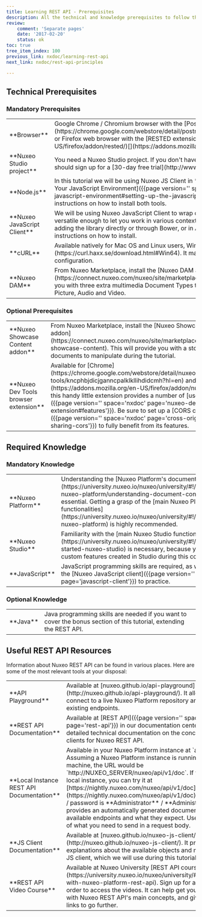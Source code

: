 ```yaml
---
title: Learning REST API - Prerequisites
description: All the technical and knowledge prerequisites to follow the exercises of the Learning the REST API tutorial.
review:
    comment: 'Separate pages'
    date: '2017-02-20'
    status: ok
toc: true
tree_item_index: 100
previous_link: nxdoc/learning-rest-api
next_link: nxdoc/rest-api-principles

---
```

## Technical Prerequisites

### Mandatory Prerequisites

<div class="table-scroll">
  <table class="hover">
    <tbody>
      <tr>
        <td>**Browser**</td>
        <td>
          Google Chrome / Chromium browser with the [Postman extension](https://chrome.google.com/webstore/detail/postman/fhbjgbiflinjbdggehcddcbncdddomop), or Firefox web browser with the [RESTED extension](https://addons.mozilla.org/en-US/firefox/addon/rested/)[](https://addons.mozilla.org/en-us/firefox/addon/restclient/)
        </td>
      </tr>
      <tr>
        <td>**Nuxeo Studio project**</td>
        <td>
          You need a Nuxeo Studio project. If you don't have a Nuxeo Online Services account, you should sign up for a [30-day free trial](http://www.nuxeo.com/downloads/#online-trial).
        </td>
      </tr>
      <tr>
        <td>**Node.js**</td>
        <td>
          In this tutorial we will be using Nuxeo JS Client in **node.js**. Check the page [Setting up Your JavaScript Environment]({{page version='' space='nxdoc' page='setting-up-your-javascript-environment#setting-up-the-javascript-environment'}}) for complete instructions on how to install both tools.
        </td>
      </tr>
      <tr>
        <td>**Nuxeo JavaScript Client**</td>
        <td>
          We will be using Nuxeo JavaScript Client to wrap our REST API calls. Nuxeo JS client is versatile enough to let you work in various contexts: in **Node.js**, in the browser by adding the library directly or through Bower, or in AngularJS applications.
          See above for instructions on how to install.
        </td>
      </tr>
      <tr>
        <td>**cURL**</td>
        <td>
          Available natively for Mac OS and Linux users, Windows users can [install it](https://curl.haxx.se/download.html#Win64). It may be useful to check your CORS configuration.
        </td>
      </tr>
      <tr>
        <td>**Nuxeo DAM**</td>
        <td>
          From Nuxeo Marketplace, install the [Nuxeo DAM addon](https://connect.nuxeo.com/nuxeo/site/marketplace/package/nuxeo-dam). This will provide you with three extra multimedia Document Types to use and test throughout the tutorial: Picture, Audio and Video.
        </td>
      </tr>
    </tbody>
  </table>
</div>

### Optional Prerequisites

<div class="table-scroll">
  <table class="hover">
    <tbody>
      <tr>
        <td>**Nuxeo Showcase Content addon**</td>
        <td>
          From Nuxeo Marketplace, install the [Nuxeo Showcase Content addon](https://connect.nuxeo.com/nuxeo/site/marketplace/package/nuxeo-showcase-content). This will provide you with a stock of various documents to manipulate during the tutorial.
        </td>
      </tr>
      <tr>
        <td>**Nuxeo Dev Tools browser extension**</td>
        <td>
          Available for [Chrome](https://chrome.google.com/webstore/detail/nuxeo-dev-tools/kncphbjdicjganncpalklkllihdidcmh?hl=en) and [Firefox](https://addons.mozilla.org/en-US/firefox/addon/nuxeo-dev-tools/), this handy little extension provides a number of [useful shortcuts]({{page version='' space='nxdoc' page='nuxeo-dev-tools-extension#features'}}). Be sure to set up a [CORS configuration]({{page version='' space='nxdoc' page='cross-origin-resource-sharing-cors'}}) to fully benefit from its features.
        </td>
      </tr>
    </tbody>
  </table>
</div>


## Required Knowledge

### Mandatory Knowledge

<div class="table-scroll">
  <table class="hover">
    <tbody>
      <tr>
        <td>**Nuxeo Platform**</td>
        <td>
          Understanding the [Nuxeo Platform's document concept](https://university.nuxeo.io/nuxeo/university/#!/course/using-nuxeo-platform/understanding-document-concept) is essential. Getting a grasp of the [main Nuxeo Platform functionalities](https://university.nuxeo.io/nuxeo/university/#!/course/using-nuxeo-platform) is highly recommended.
        </td>
      </tr>
      <tr>
        <td>**Nuxeo Studio**</td>
        <td>
          Familiarity with the [main Nuxeo Studio functionalities](https://university.nuxeo.io/nuxeo/university/#!/course/getting-started-nuxeo-studio) is necessary, because you will call custom features created in Studio during this course.
        </td>
      </tr>
      <tr>
        <td>**JavaScript**</td>
        <td>
          JavaScript programming skills are required, as we will be using the [Nuxeo JavaScript client]({{page version='' space='nxdoc' page='javascript-client'}}) to practice.
        </td>
      </tr>
    </tbody>
  </table>
</div>

### Optional Knowledge

<div class="table-scroll">
  <table class="hover">
    <tbody>
      <tr>
        <td>**Java**</td>
        <td>
          Java programming skills are needed if you want to cover the bonus section of this tutorial, extending the REST API.
        </td>
      </tr>
    </tbody>
  </table>
</div>


## Useful REST API Resources

Information about Nuxeo REST API can be found in various places. Here are some of the most relevant tools at your disposal:

<div class="table-scroll">
  <table class="hover">
    <tbody>
      <tr>
        <td>**API Playground**</td>
        <td>
          Available at [nuxeo.github.io/api-playground](http://nuxeo.github.io/api-playground/). It allows you to connect to a live Nuxeo Platform repository and try out the existing endpoints.
        </td>
      </tr>
      <tr>
        <td>**REST API Documentation**</td>
        <td>
          Available at [REST API]({{page version='' space='nxdoc' page='rest-api'}}) in our documentation center. It provides detailed technical documentation on the concepts, features and clients for Nuxeo REST API.
        </td>
      </tr>
      <tr>
        <td>**Local Instance REST API Documentation**</td>
        <td>
        Available in your Nuxeo Platform instance at `api/v1/doc`. Assuming a Nuxeo Platform instance is running on your machine, the URL would be `http://NUXEO_SERVER/nuxeo/api/v1/doc`. If you don't have a local instance, you can try it at [https://nightly.nuxeo.com/nuxeo/api/v1/doc](https://nightly.nuxeo.com/nuxeo/api/v1/doc). The default login / password is **Administrator** / **Administrator**. It provides an automatically generated documentation with the available endpoints and what they expect. Use it to get an idea of what you need to send in a request body.
        </td>
      </tr>
      <tr>
        <td>**JS Client Documentation**</td>
        <td>
          Available at [nuxeo.github.io/nuxeo-js-client/](http://nuxeo.github.io/nuxeo-js-client/). It provides explanations about the available objects and methods in Nuxeo JS client, which we will use during this tutorial.
        </td>
      </tr>
      <tr>
        <td>**REST API Video Course**</td>
        <td>
          Available at Nuxeo University [REST API course](https://university.nuxeo.io/nuxeo/university/#!/course/working-with-nuxeo-platform-rest-api). Sign up for a free account in order to access the videos. It can help get you started quickly with Nuxeo REST API's main concepts, and gives the relevant links to go further.
        </td>
      </tr>
    </tbody>
  </table>
</div>
